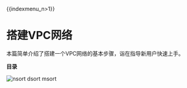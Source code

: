 {{indexmenu_n>1}}

# 搭建VPC网络

本篇简单介绍了搭建一个VPC网络的基本步骤，诣在指导新用户快速上手。

**目录**

![nsort dsort msort](/images/indexmenu\>/network/vpc/briefguide#2)
